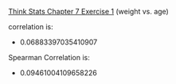 [Think Stats Chapter 7 Exercise 1](http://greenteapress.com/thinkstats2/html/thinkstats2008.html#toc70) (weight vs. age)

correlation is:
+ 0.06883397035410907

Spearman Correlation is:
+ 0.09461004109658226
